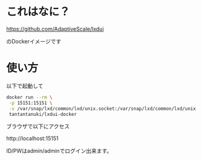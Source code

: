# これはなに？

https://github.com/AdaptiveScale/lxdui

のDockerイメージです

# 使い方

以下で起動して

```bash
docker run --rm \
 -p 15151:15151 \
 -v /var/snap/lxd/common/lxd/unix.socket:/var/snap/lxd/common/lxd/unix.socket \
 tantantanuki/lxdui-docker
```

ブラウザで以下にアクセス

http://localhost:15151

ID/PWはadmin/adminでログイン出来ます。
